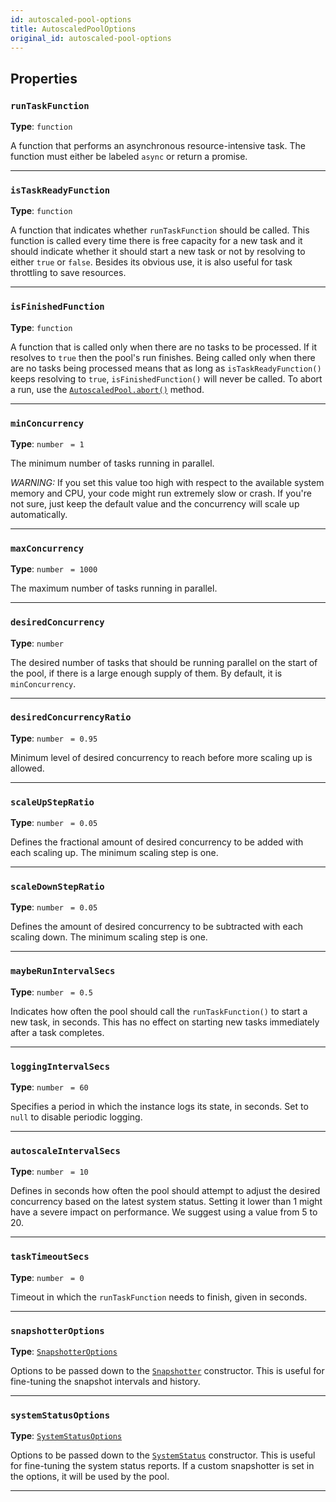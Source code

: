 ```yaml
---
id: autoscaled-pool-options
title: AutoscaledPoolOptions
original_id: autoscaled-pool-options
---
```


<a name="autoscaledpooloptions"></a>

## Properties

### `runTaskFunction`

**Type**: `function`

A function that performs an asynchronous resource-intensive task. The function must either be labeled `async` or return a promise.

---

### `isTaskReadyFunction`

**Type**: `function`

A function that indicates whether `runTaskFunction` should be called. This function is called every time there is free capacity for a new task and it
should indicate whether it should start a new task or not by resolving to either `true` or `false`. Besides its obvious use, it is also useful for
task throttling to save resources.

---

### `isFinishedFunction`

**Type**: `function`

A function that is called only when there are no tasks to be processed. If it resolves to `true` then the pool's run finishes. Being called only when
there are no tasks being processed means that as long as `isTaskReadyFunction()` keeps resolving to `true`, `isFinishedFunction()` will never be
called. To abort a run, use the [`AutoscaledPool.abort()`](../api/autoscaled-pool#abort) method.

---

### `minConcurrency`

**Type**: `number` <code> = 1</code>

The minimum number of tasks running in parallel.

_WARNING:_ If you set this value too high with respect to the available system memory and CPU, your code might run extremely slow or crash. If you're
not sure, just keep the default value and the concurrency will scale up automatically.

---

### `maxConcurrency`

**Type**: `number` <code> = 1000</code>

The maximum number of tasks running in parallel.

---

### `desiredConcurrency`

**Type**: `number`

The desired number of tasks that should be running parallel on the start of the pool, if there is a large enough supply of them. By default, it is
`minConcurrency`.

---

### `desiredConcurrencyRatio`

**Type**: `number` <code> = 0.95</code>

Minimum level of desired concurrency to reach before more scaling up is allowed.

---

### `scaleUpStepRatio`

**Type**: `number` <code> = 0.05</code>

Defines the fractional amount of desired concurrency to be added with each scaling up. The minimum scaling step is one.

---

### `scaleDownStepRatio`

**Type**: `number` <code> = 0.05</code>

Defines the amount of desired concurrency to be subtracted with each scaling down. The minimum scaling step is one.

---

### `maybeRunIntervalSecs`

**Type**: `number` <code> = 0.5</code>

Indicates how often the pool should call the `runTaskFunction()` to start a new task, in seconds. This has no effect on starting new tasks immediately
after a task completes.

---

### `loggingIntervalSecs`

**Type**: `number` <code> = 60</code>

Specifies a period in which the instance logs its state, in seconds. Set to `null` to disable periodic logging.

---

### `autoscaleIntervalSecs`

**Type**: `number` <code> = 10</code>

Defines in seconds how often the pool should attempt to adjust the desired concurrency based on the latest system status. Setting it lower than 1
might have a severe impact on performance. We suggest using a value from 5 to 20.

---

### `taskTimeoutSecs`

**Type**: `number` <code> = 0</code>

Timeout in which the `runTaskFunction` needs to finish, given in seconds.

---

### `snapshotterOptions`

**Type**: [`SnapshotterOptions`](../typedefs/snapshotter-options)

Options to be passed down to the [`Snapshotter`](../api/snapshotter) constructor. This is useful for fine-tuning the snapshot intervals and history.

---

### `systemStatusOptions`

**Type**: [`SystemStatusOptions`](../typedefs/system-status-options)

Options to be passed down to the [`SystemStatus`](../api/system-status) constructor. This is useful for fine-tuning the system status reports. If a
custom snapshotter is set in the options, it will be used by the pool.

---
